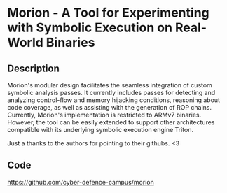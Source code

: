 # Morion - A Tool for Experimenting with Symbolic Execution on Real-World Binaries

## Description
Morion's modular design facilitates the seamless integration of custom symbolic analysis passes. It currently includes passes for detecting and analyzing control-flow and memory hijacking conditions, reasoning about code coverage, as well as assisting with the generation of ROP chains. Currently, Morion's implementation is restricted to ARMv7 binaries. However, the tool can be easily extended to support other architectures compatible with its underlying symbolic execution engine Triton.

Just a thanks to the authors for pointing to their githubs. <3

## Code
https://github.com/cyber-defence-campus/morion
